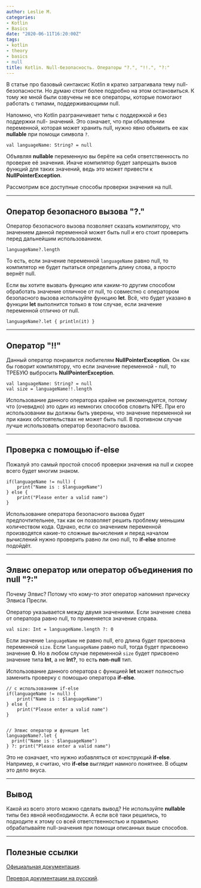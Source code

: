 ```yaml
---
author: Leslie M.
categories:
- Kotlin
- Basics
date: "2020-06-11T16:20:00Z"
tags:
- kotlin
- theory
- basics
- null
title: Kotlin. Null-безопасность. Операторы "?.", "!!.", "?:"
---
```


В статье про базовый синтаксис Kotlin я кратко затрагивала тему null-безопасности.
Но думаю стоит более подробно на этом остановиться. К тому же мной были озвучены
не все операторы, которые помогают работать с типами, поддерживающими null.

Напомню, что Kotlin разграничивает типы с поддержкой и без поддержки null-
значений. Это означает, что при объявлении переменной, которая может хранить
null, нужно явно объявить ее как **nullable** при помощи символа `?`.

```
val languageName: String? = null
```

Объявляя **nullable** переменную вы берёте на себя ответственность по проверке
её значения. Иначе компилятор будет запрещать вызов функций для таких значений,
ведь это может привести к **NullPointerException**.

Рассмотрим все доступные способы проверки значения на null.

***

## Оператор безопасного вызова "?."

Оператор безопасного вызова позволяет сказать компилятору, что значением данной
переменной может быть null и его стоит проверить перед дальнейшим использованием.

```
languageName?.length
```

То есть, если значение переменной `languageName` равно null, то компилятор не
будет пытаться определить длину слова, а просто вернёт null.

Если вы хотите вызвать функцию или каким-то другим способом обработать значение
отличное от null, то совместно с оператором безопасного вызова используйте
функцию **let**. Всё, что будет указано в функции **let** выполнится только в
том случае, если значение переменной отлично от null.

```
languageName?.let { println(it) }
```

***

## Оператор "!!"

Данный оператор понравится любителям **NullPointerException**. Он как бы говорит
компилятору, что если значение переменной - null, то ТРЕБУЮ выбросить
**NullPointerException**.

```
val languageName: String? = null
val size = languageName!!.length
```

Использование данного оператора крайне не рекомендуется, потому что (очевидно)
это один из немногих способов словить NPE. При его использовании вы должны быть
уверены, что значение переменной ни при каких обстоятельствах не может быть null.
В противном случае лучше использовать оператор безопасного вызова.

***

## Проверка с помощью if-else

Пожалуй это самый простой способ проверки значения на null и скорее всего будет
многим знаком.

```
if(languageName != null) {
    print("Name is : $languageName")
} else {
    print("Please enter a valid name")
}
```

Использование оператора безопасного вызова будет предпочтительнее, так как он
позволяет решить проблему меньшим количеством кода. Однако, если со значением
переменной производятся какие-то сложные вычисления и перед началом вычислений
нужно проверить равно ли оно null, то **if-else** вполне подойдёт.

***

## Элвис оператор или оператор объединения по null "?:"

Почему Элвис? Потому что кому-то этот оператор напомнил прическу Элвиса Пресли.

Оператор указывается между двумя значениями. Если значение слева от оператора
равно null, то применяется значение справа.

```
val size: Int = languageName.length ?: 0
```

Если значение `languageName` не равно null, его длина будет присвоена переменной
`size`. Если `languageName` равно null, тогда будет присвоено значение **0**. Но
в любом случае переменной `size` будет присвоено значение типа **Int**, а не
**Int?**, то есть **non-null** тип.

Использование данного оператора с функцией **let** может полностью заменить
проверку с помощью оператора **if-else**.

```
// с использованием if-else
if(languageName != null) {
    print("Name is : $languageName")
} else {
    print("Please enter a valid name")
}


// Элвис оператор и функция let
languageName?.let {
  print("Name is : $languageName")
} ?: print("Please enter a valid name")
```

Это не означает, что нужно избавляться от конструкций **if-else**. Например, я
считаю, что **if-else** выглядит намного понятнее. В общем это дело вкуса.

***

## Вывод

Какой из всего этого можно сделать вывод? Не используйте **nullable** типы без
явной необходимости. А если всё таки решились, то подходите к этому со всей
ответственностью и правильно обрабатывайте null-значения при помощи описанных
выше способов.

***

## Полезные ссылки

[Официальная документация](https://kotlinlang.org/docs/reference/null-safety.html "kotlinlang.org").  

[Перевод документации на русский](https://kotlinlang.ru/docs/reference/null-safety.html#the--operator "kotlinlang.ru").
